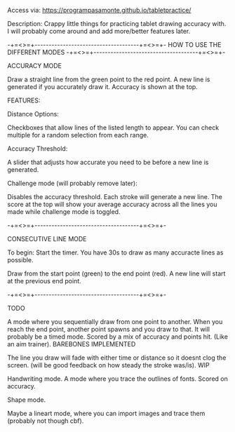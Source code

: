 Access via:
https://programpasamonte.github.io/tabletpractice/

Description:
Crappy little things for practicing tablet drawing accuracy with.
I will probably come around and add more/better features later.


-+=<>=+-------------------------------------+=<>=+-
HOW TO USE THE DIFFERENT MODES
-+=<>=+-------------------------------------+=<>=+-

ACCURACY MODE

Draw a straight line from the green point to the red point. 
A new line is generated if you accurately draw it. 
Accuracy is shown at the top.

FEATURES:

Distance Options:

Checkboxes that allow lines of the listed length to appear.
You can check multiple for a random selection from each range.

Accuracy Threshold:

A slider that adjusts how accurate you need to be before a new line is generated.

Challenge mode (will probably remove later):

Disables the accuracy threshold. Each stroke will generate a new line. 
The score at the top will show your average accuracy across all the lines you made while challenge mode is toggled.

-+=<>=+-------------------------------------+=<>=+-

CONSECUTIVE LINE MODE

To begin:
Start the timer. 
You have 30s to draw as many accuracte lines as possible. 

Draw from the start point (green) to the end point (red).
A new line will start at the previous end point. 

-+=<>=+-------------------------------------+=<>=+-

TODO

A mode where you sequentially draw from one point to another. When you reach the end point, another point spawns and you draw to that.
It will probably be a timed mode. Scored by a mix of accuracy and points hit. (Like an aim trainer).   BAREBONES IMPLEMENTED 

The line you draw will fade with either time or distance so it doesnt clog the screen. (will be good feedback on how steady the stroke was/is). WIP

Handwriting mode. A mode where you trace the outlines of fonts. Scored on accuracy.

Shape mode.

Maybe a lineart mode, where you can import images and trace them (probably not though cbf).
